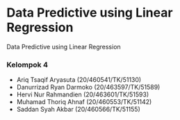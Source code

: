 # Data Predictive using Linear Regression
Data Predictive using Linear Regression

### Kelompok 4
- Ariq Tsaqif Aryasuta (20/460541/TK/51130)
- Danurrizad Ryan Darmoko (20/463597/TK/51589)
- Hervi Nur Rahmandien (20/463601/TK/51593)
- Muhamad Thoriq Ahnaf (20/460553/TK/51142)
- Saddan Syah Akbar (20/460566/TK/51155)
